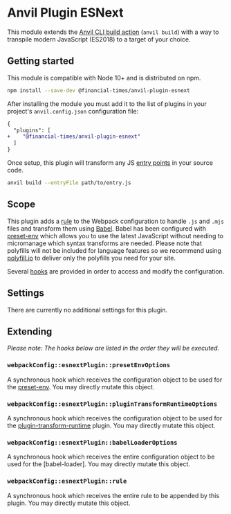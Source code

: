# Anvil Plugin ESNext

This module extends the [Anvil CLI build action][cli] (`anvil build`) with a way to transpile modern JavaScript (ES2018) to a target of your choice.

[cli]: https://github.com/Financial-Times/anvil/tree/master/packages/anvil#build


## Getting started

This module is compatible with Node 10+ and is distributed on npm.

```sh
npm install --save-dev @financial-times/anvil-plugin-esnext
```

After installing the module you must add it to the list of plugins in your project's `anvil.config.json` configuration file:

```diff
{
  "plugins": [
+    "@financial-times/anvil-plugin-esnext"
  ]
}
```

Once setup, this plugin will transform any JS [entry points] in your source code.

```sh
anvil build --entryFile path/to/entry.js
```

[entry points]: https://github.com/Financial-Times/anvil/tree/master/packages/anvil#entry-points


## Scope

This plugin adds a [rule] to the Webpack configuration to handle `.js` and `.mjs` files and transform them using [Babel]. Babel has been configured with [preset-env] which allows you to use the latest JavaScript without needing to micromanage which syntax transforms are needed. Please note that polyfills will not be included for language features so we recommend using [polyfill.io] to deliver only the polyfills you need for your site.

Several [hooks](#extending) are provided in order to access and modify the configuration.

[rule]: https://webpack.js.org/configuration/module/#rule
[Babel]: https://babeljs.io/
[preset-env]: https://babeljs.io/docs/en/babel-preset-env
[polyfill.io]: https://polyfill.io/


## Settings

There are currently no additional settings for this plugin.


## Extending

_Please note: The hooks below are listed in the order they will be executed._

### `webpackConfig::esnextPlugin::presetEnvOptions`

A synchronous hook which receives the configuration object to be used for the [preset-env]. You may directly mutate this object.

### `webpackConfig::esnextPlugin::pluginTransformRuntimeOptions`

A synchronous hook which receives the configuration object to be used for the [plugin-transform-runtime] plugin. You may directly mutate this object.

[plugin-transform-runtime]: https://babeljs.io/docs/en/babel-plugin-transform-runtime

### `webpackConfig::esnextPlugin::babelLoaderOptions`

A synchronous hook which receives the entire configuration object to be used for the [babel-loader]. You may directly mutate this object.

### `webpackConfig::esnextPlugin::rule`

A synchronous hook which receives the entire rule to be appended by this plugin. You may directly mutate this object.
